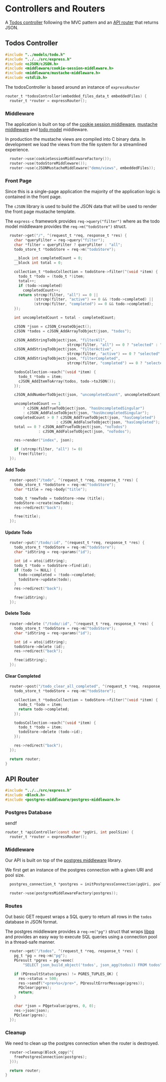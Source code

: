 # Controllers and Routers

A [Todos controller](https://github.com/williamcotton/express-c/tree/master/demo/controllers#todos-controller) following the MVC pattern and an [API router](https://github.com/williamcotton/express-c/tree/master/demo/controllers#api-router) that returns JSON.

## Todos Controller

```c
#include "../models/todo.h"
#include "../../src/express.h"
#include <cJSON/cJSON.h>
#include <middleware/cookie-session-middleware.h>
#include <middleware/mustache-middleware.h>
#include <stdlib.h>
```

The todosController is based around an instance of `expressRouter`

```c
router_t *todosController(embedded_files_data_t embeddedFiles) {
  router_t *router = expressRouter();
```

### Middleware

The application is built on top of the [cookie session middleware](https://github.com/williamcotton/express-c/blob/master/src/middleware/cookie-session-middleware.md), [mustache middleware](https://github.com/williamcotton/express-c/blob/master/src/middleware/mustache-middleware.md) and [todo model](https://github.com/williamcotton/express-c/tree/master/demo/models) middleware.

In production the mustache views are compiled into C binary data. In development we load the views from the file system for a streamlined experience.

```c
  router->use(cookieSessionMiddlewareFactory());
  router->use(todoStoreMiddleware());
  router->use(cJSONMustacheMiddleware("demo/views", embeddedFiles));
```

### Front Page

Since this is a single-page application the majority of the application logic is contained in the front page.

The `cJSON` library is used to build the JSON data that will be used to render the front page mustache template.

The `express-c` framework provides `req->query("filter")` where as the todo model middleware provides the `req->m("todoStore")` struct.

```c
  router->get("/", ^(request_t *req, response_t *res) {
    char *queryFilter = req->query("filter");
    char *filter = queryFilter ? queryFilter : "all";
    todo_store_t *todoStore = req->m("todoStore");

    __block int completedCount = 0;
    __block int total = 0;

    collection_t *todosCollection = todoStore->filter(^(void *item) {
      todo_t *todo = (todo_t *)item;
      total++;
      if (todo->completed)
        completedCount++;
      return strcmp(filter, "all") == 0 ||
             (strcmp(filter, "active") == 0 && !todo->completed) ||
             (strcmp(filter, "completed") == 0 && todo->completed);
    });

    int uncompletedCount = total - completedCount;

    cJSON *json = cJSON_CreateObject();
    cJSON *todos = cJSON_AddArrayToObject(json, "todos");

    cJSON_AddStringToObject(json, "filterAll",
                            strcmp(filter, "all") == 0 ? "selected" : "");
    cJSON_AddStringToObject(json, "filterActive",
                            strcmp(filter, "active") == 0 ? "selected" : "");
    cJSON_AddStringToObject(json, "filterCompleted",
                            strcmp(filter, "completed") == 0 ? "selected" : "");

    todosCollection->each(^(void *item) {
      todo_t *todo = item;
      cJSON_AddItemToArray(todos, todo->toJSON());
    });

    cJSON_AddNumberToObject(json, "uncompletedCount", uncompletedCount);

    uncompletedCount == 1
        ? cJSON_AddTrueToObject(json, "hasUncompletedSingular")
        : cJSON_AddFalseToObject(json, "hasUncompletedSingular");
    completedCount > 0 ? cJSON_AddTrueToObject(json, "hasCompleted")
                       : cJSON_AddFalseToObject(json, "hasCompleted");
    total == 0 ? cJSON_AddTrueToObject(json, "noTodos")
               : cJSON_AddFalseToObject(json, "noTodos");

    res->render("index", json);

    if (strcmp(filter, "all") != 0)
      free(filter);
  });
```

#### Add Todo

```c
  router->post("/todo", ^(request_t *req, response_t *res) {
    todo_store_t *todoStore = req->m("todoStore");
    char *title = req->body("title");

    todo_t *newTodo = todoStore->new (title);
    todoStore->create(newTodo);
    res->redirect("back");

    free(title);
  });
```

#### Update Todo

```c
  router->put("/todo/:id", ^(request_t *req, response_t *res) {
    todo_store_t *todoStore = req->m("todoStore");
    char *idString = req->params("id");

    int id = atoi(idString);
    todo_t *todo = todoStore->find(id);
    if (todo != NULL) {
      todo->completed = !todo->completed;
      todoStore->update(todo);
    }
    res->redirect("back");

    free(idString);
  });
```

#### Delete Todo

```c
  router->delete ("/todo/:id", ^(request_t *req, response_t *res) {
    todo_store_t *todoStore = req->m("todoStore");
    char *idString = req->params("id");

    int id = atoi(idString);
    todoStore->delete (id);
    res->redirect("back");

    free(idString);
  });
```

#### Clear Completed

```c
  router->post("/todo_clear_all_completed", ^(request_t *req, response_t *res) {
    todo_store_t *todoStore = req->m("todoStore");

    collection_t *todosCollection = todoStore->filter(^(void *item) {
      todo_t *todo = item;
      return todo->completed;
    });

    todosCollection->each(^(void *item) {
      todo_t *todo = item;
      todoStore->delete (todo->id);
    });

    res->redirect("back");
  });

  return router;
}
```

## API Router

```c
#include "../../src/express.h"
#include <Block.h>
#include <postgres-middleware/postgres-middleware.h>
```

### Postgres Database

sendf

```c
router_t *apiController(const char *pgUri, int poolSize) {
  router_t *router = expressRouter();
```

### Middleware

Our API is built on top of the [postgres middleware](https://github.com/williamcotton/express-c/blob/master/src/middleware/postgres-middleware.md) library.

We first get an instance of the postgres connection with a given URI and pool size.

```c
  postgres_connection_t *postgres = initPostgressConnection(pgUri, poolSize);

  router->use(postgresMiddlewareFactory(postgres));
```

### Routes

Out basic GET request wraps a SQL query to return all rows in the `todos` database in JSON format.

The postgres middleware provides a `req->m("pg")` struct that wraps [libpq](https://www.postgresql.org/docs/14/libpq.html) and provides an easy way to execute SQL queries using a connection pool in a thread-safe manner.

```c
  router->get("/todos", ^(request_t *req, response_t *res) {
    pg_t *pg = req->m("pg");
    PGresult *pgres = pg->exec(
        "SELECT json_build_object('todos', json_agg(todos)) FROM todos");

    if (PQresultStatus(pgres) != PGRES_TUPLES_OK) {
      res->status = 500;
      res->sendf("<pre>%s</pre>", PQresultErrorMessage(pgres));
      PQclear(pgres);
      return;
    }

    char *json = PQgetvalue(pgres, 0, 0);
    res->json(json);
    PQclear(pgres);
  });
```

### Cleanup

We need to clean up the postgres connection when the router is destroyed.

```c
  router->cleanup(Block_copy(^{
    freePostgresConnection(postgres);
  }));

  return router;
}
```
